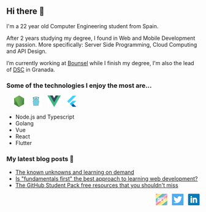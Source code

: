 ## Hi there 👋

I'm a 22 year old Computer Engineering student from Spain.

After 2 years studying my degree, I found in Web and Mobile Development my passion. More specifically: Server Side Programming, Cloud Computing and API Design.

I’m currently working at [Bounsel](https://bounsel.com) while I finish my degree, I'm also the lead of [DSC](https://developers.google.com/community/dsc) in Granada.

### Some of the technologies I enjoy the most are...

<p>
&nbsp;&nbsp;&nbsp;&nbsp;
<img height="30" src="https://raw.githubusercontent.com/AlexMenor/AlexMenor/master/img/nodejs.png"> &nbsp;&nbsp;
<img height="30" src="https://raw.githubusercontent.com/AlexMenor/AlexMenor/master/img/go.png"> &nbsp;&nbsp;
<img height="30" src="https://raw.githubusercontent.com/AlexMenor/AlexMenor/master/img/vue.svg"> &nbsp;&nbsp;
<img height="30" src="https://raw.githubusercontent.com/AlexMenor/AlexMenor/master/img/flutter.png"> &nbsp;&nbsp;
</p>

- Node.js and Typescript
- Golang
- Vue
- React
- Flutter

### My latest blog posts :pencil:

<!-- BLOG-POST-LIST:START -->
- [The known unknowns and learning on demand](https://dev.to/alexmenor/the-unknown-unknowns-and-learning-on-demand-2gi5)
- [Is "fundamentals first" the best approach to learning web development?](https://dev.to/alexmenor/is-fundamentals-first-the-best-approach-to-learning-web-development-4m29)
- [The GitHub Student Pack free resources that you shouldn't miss](https://dev.to/alexmenor/the-github-student-pack-free-resources-that-you-shouldn-t-miss-630)
<!-- BLOG-POST-LIST:END -->
  <p align='right'>
  <a href="https://dev.to/alexmenor"><img height="30" src="https://raw.githubusercontent.com/AlexMenor/AlexMenor/master/img/dev.png"></a>&nbsp;&nbsp;
  <a href="https://twitter.com/alex4menor"><img height="30" src="https://raw.githubusercontent.com/AlexMenor/AlexMenor/master/img/twitter.png"></a>&nbsp;&nbsp;
  <a href="https://www.linkedin.com/in/alejandro-menor-molinero-a34595176/"><img height="30" src="https://raw.githubusercontent.com/AlexMenor/AlexMenor/master/img/linkedin.png"></a>
  </p>
